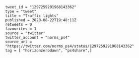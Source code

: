 ```
tweet_id = "1297259291968143362"
type = "tweet"
title = "Traffic lights"
published = 2020-08-22T19:48:11Z
retweets = 0
favourites = 1
source = "twitter"
twitter_account = "norms_ps4"
source_url = "https://twitter.com/norms_ps4/status/1297259291968143362"
tag = [ "horizonzerodawn", "ps4share",]
```

<p class='image'><img src='http://mnf.m17s.net/2020/08/22/EgDKcpoXoAExcvq.jpg' alt=''></p>

